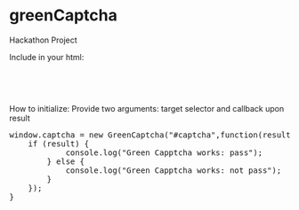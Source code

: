 greenCaptcha
============

Hackathon Project

Include in your html:

<pre>

<script src="http://www.romanzubenko.com:3002/greenCaptcha.js"></script>

</pre>

How to initialize:
Provide two arguments: target selector and callback upon result

<pre>
window.captcha = new GreenCaptcha("#captcha",function(result){
    if (result) {
			console.log("Green Capptcha works: pass");
		} else {
			console.log("Green Capptcha works: not pass");
		}
	}); 
}
</pre>

